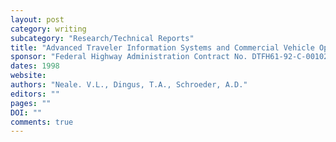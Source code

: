 ```yaml
---
layout: post
category: writing
subcategory: "Research/Technical Reports"
title: "Advanced Traveler Information Systems and Commercial Vehicle Operations Components of the Intelligent Transportation Systems: Investigation of User Stereotype and Preferences"
sponsor: "Federal Highway Administration Contract No. DTFH61-92-C-00102, Item No. 0021"
dates: 1998
website:
authors: "Neale. V.L., Dingus, T.A., Schroeder, A.D."
editors: ""
pages: ""
DOI: ""
comments: true
---
```


